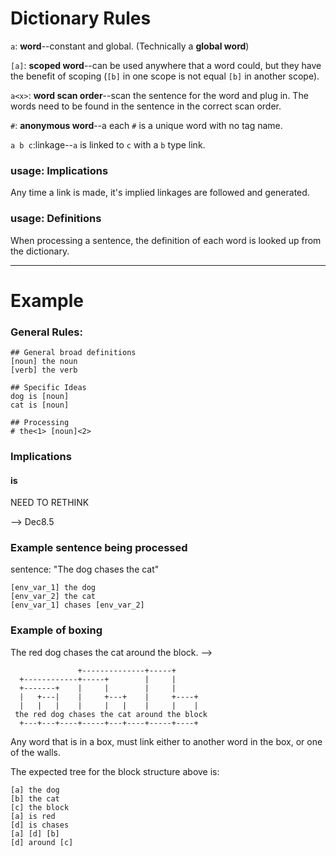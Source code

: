 # Dictionary Rules

`a`: **word**--constant and global. (Technically a **global word**)

`[a]`: **scoped word**--can be used anywhere that a word could, but they have the benefit of scoping (`[b]` in one scope is not equal `[b]` in another scope).

`a<x>`: **word scan order**--scan the sentence for the word and plug in. The words need to be found in the sentence in the correct scan order. 

`#`: **anonymous word**--a each `#` is a unique word with no tag name.

`a b c`:linkage--`a` is linked to `c` with a `b` type link.

### usage: Implications
Any time a link is made, it's implied linkages are followed and generated.

### usage: Definitions
When processing a sentence, the definition of each word is looked up from the dictionary.

-------------------------------------------

# Example

### General Rules:

	## General broad definitions
	[noun] the noun
	[verb] the verb
	
	## Specific Ideas
	dog is [noun]
	cat is [noun]
	
	## Processing
	# the<1> [noun]<2>

### Implications

#### is

NEED TO RETHINK			
			

--> Dec8.5

### Example sentence being processed

sentence: "The dog chases the cat"

	[env_var_1] the dog
	[env_var_2] the cat
	[env_var_1] chases [env_var_2]


### Example of boxing

The red dog chases the cat around the block. -->

                   +--------------+-----+
	  +------------+-----+        |     |
	  +-------+    |     |        |     |
	  |   +---|    |     +---+    |     +----+
	  |   |   |    |     |   |    |     |    |
     the red dog chases the cat around the block
	  +---+---+----+-----+---+----+-----+----+

Any word that is in a box, must link either to another word in the box, or one of the walls. 

The expected tree for the block structure above is:

	[a] the dog
	[b] the cat
	[c] the block
	[a] is red 
	[d] is chases
	[a] [d] [b]
	[d] around [c]